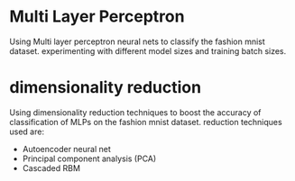 # Multi Layer Perceptron

Using Multi layer perceptron neural nets to classify the fashion mnist dataset. experimenting with different model sizes and training batch sizes.

# dimensionality reduction

Using dimensionality reduction techniques to boost the accuracy of classification of MLPs on the fashion mnist dataset. reduction techniques used are:

- Autoencoder neural net
- Principal component analysis (PCA)
- Cascaded RBM
